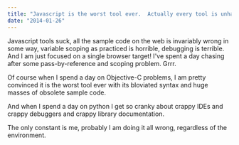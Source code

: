 ```yaml
---
title: "Javascript is the worst tool ever.  Actually every tool is unhappy in its own way."
date: "2014-01-26"
---
```


Javascript tools suck, all the sample code on the web is invariably wrong in some way, variable scoping as practiced is horrible, debugging is terrible. And I am just focused on a single browser target! I've spent a day chasing after some pass-by-reference and scoping problem. Grrr.

Of course when I spend a day on Objective-C problems, I am pretty convinced it is the worst tool ever with its bloviated syntax and huge masses of obsolete sample code.

And when I spend a day on python I get so cranky about crappy IDEs and crappy debuggers and crappy library documentation.

The only constant is me, probably I am doing it all wrong, regardless of the environment.

